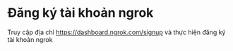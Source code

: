 # Đăng ký tài khoản ngrok
Truy cập địa chỉ https://dashboard.ngrok.com/signup và thực hiện đăng ký tài khoản ngrok
